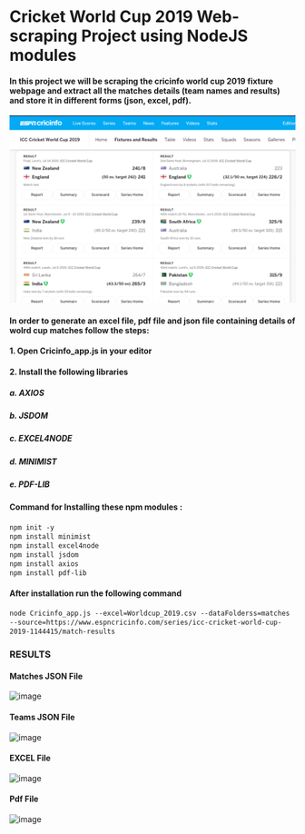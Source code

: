 
# Cricket World Cup 2019 Web-scraping Project using NodeJS modules

#### In this project we will be scraping the cricinfo world cup 2019 fixture webpage and extract all the matches details (team names and results) and store it in different forms (json, excel, pdf).
![cricinfo-19](https://raw.githubusercontent.com/Jas-Script/Web_Development/master/JavaScript%20Module/Cricinfo%20Scrapping%20Activity/pics%20for%20readme/8.PNG)

#### In order to generate an excel file, pdf file and json file containing details of wolrd cup matches follow the steps:

#### 1. Open Cricinfo_app.js in your editor 
#### 2. Install the following libraries 

##### a. AXIOS
##### b. JSDOM
##### c. EXCEL4NODE
##### d. MINIMIST
##### e. PDF-LIB
#### Command for Installing these npm modules :
```
npm init -y
npm install minimist
npm install excel4node
npm install jsdom
npm install axios
npm install pdf-lib
```

#### After installation run the following command 
```
node Cricinfo_app.js --excel=Worldcup_2019.csv --dataFolderss=matches --source=https://www.espncricinfo.com/series/icc-cricket-world-cup-2019-1144415/match-results 
```
### RESULTS
####  Matches JSON File
![image](https://user-images.githubusercontent.com/73374498/137577155-0756e373-c675-43ae-904a-daca106f1300.png)

####  Teams JSON File
![image](https://user-images.githubusercontent.com/73374498/137577231-e88769bd-a12c-429b-a649-f71bee1910aa.png)

#### EXCEL File
![image](https://user-images.githubusercontent.com/73374498/137577262-f4cccc8e-b7ae-4d2f-8c01-f5cdbdeca41f.png)

#### Pdf File
![image](https://user-images.githubusercontent.com/73374498/137577318-2ec91aa4-ba60-4f3c-9fa3-35708b7a5556.png)
